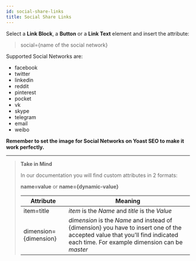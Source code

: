 ```yaml
---
id: social-share-links
title: Social Share Links
---
```


Select a **Link Block**, a **Button** or a **Link Text** element and insert the attribute:

> social={name of the social network}

Supported Social Networks are:

- facebook
- twitter
- linkedin
- reddit
- pinterest
- pocket
- vk
- skype
- telegram
- email
- weibo

**Remember to set the image for Social Networks on Yoast SEO to make it work perfectly.**



--------
> **Take in Mind**
>
> In our documentation you will find custom attributes in 2 formats:
>
> **name=value** or **name={dynamic-value}**
>
>
> **Attribute**             | **Meaning** | 
> -------------             | --------------- |
> | item=title              | *item* is the *Name* and *title* is the *Value* |
> | dimension={dimension}   | *dimension* is the *Name* and instead of {dimension} you have to insert one of the accepted value that you'll find indicated each time. For example dimension can be *master*|